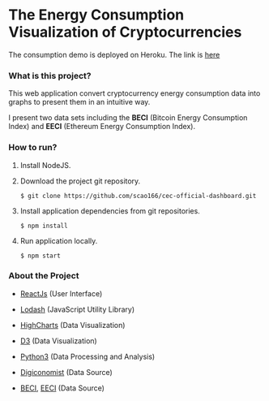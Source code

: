 # The Energy Consumption Visualization of Cryptocurrencies
The consumption demo is deployed on Heroku. The link is [here](https://cec-siqi.herokuapp.com/)

### What is this project?

This web application convert cryptocurrency energy consumption data into graphs to present them in an intuitive way. 

I present two data sets including the **BECI** (Bitcoin Energy Consumption Index) and **EECI** (Ethereum Energy Consumption Index). 

### How to run?

1. Install NodeJS.
    
2. Download the project git repository.

   ```
   $ git clone https://github.com/scao166/cec-official-dashboard.git
   ```

3. Install application dependencies from git repositories.

   ```
   $ npm install
   ```

4. Run application locally.

   ```
   $ npm start
   ```

### About the Project 

- [ReactJs](https://github.com/facebook/react) (User Interface)

- [Lodash](https://lodash.com/) (JavaScript Utility Library)

- [HighCharts](https://github.com/highcharts/highcharts) (Data Visualization)

- [D3](https://github.com/d3/d3) (Data Visualization)

- [Python3](https://www.python.org/) (Data Processing and Analysis)

- [Digiconomist](https://digiconomist.net/) (Data Source)

- [BECI](https://github.com/ChenHuangyin/CECV/raw/master/src/data/BECI.csv), [EECI](https://github.com/ChenHuangyin/CECV/raw/master/src/data/EECI.csv) (Data Source)

  



